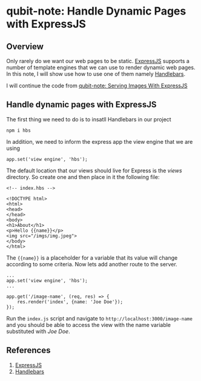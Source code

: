 # qubit-note: Handle Dynamic Pages with ExpressJS

## Overview

Only rarely do we want our web pages to be static. <a href="https://expressjs.com/">ExpressJS</a>
supports a number of template engines that we can use to render dynamic web pages.
In this note, I will show use how to use one of them namely <a href="https://handlebarsjs.com/">Handlebars</a>.

I will continue the code from <a href="serving-images-with-expressJS.md">qubit-note: Serving Images With ExpressJS</a>


## Handle dynamic pages with ExpressJS

The first thing we need to do is to insatll Handlebars in our project

```
npm i hbs
```

In addition, we need to inform the express app the view engine that we are using

```
app.set('view engine', 'hbs');
```

The default location that our views should live for Express is the _views_ directory. 
So create one and then place in it the following file:

```
<!-- index.hbs -->

<!DOCTYPE html>
<html>
<head>
</head>
<body>
<h1>About</h1>
<p>Hello {{name}}</p>
<img src="/imgs/img.jpeg">
</body>
</html>

```

The ```{{name}}``` is a placeholder for a variable that its value will change according to some criteria.
Now lets add another route to the server. 

```
...
app.set('view engine', 'hbs');
...

app.get('/image-name', (req, res) => {
	res.render('index', {name: 'Joe Doe'});
});

```

Run the ```index.js``` script and navigate to ```http://localhost:3000/image-name``` and you should be able to access the view
with the name variable substituted with _Joe Doe_.


## References

1. <a href="https://expressjs.com/">ExpressJS</a>
2. <a href="https://handlebarsjs.com/">Handlebars</a>


